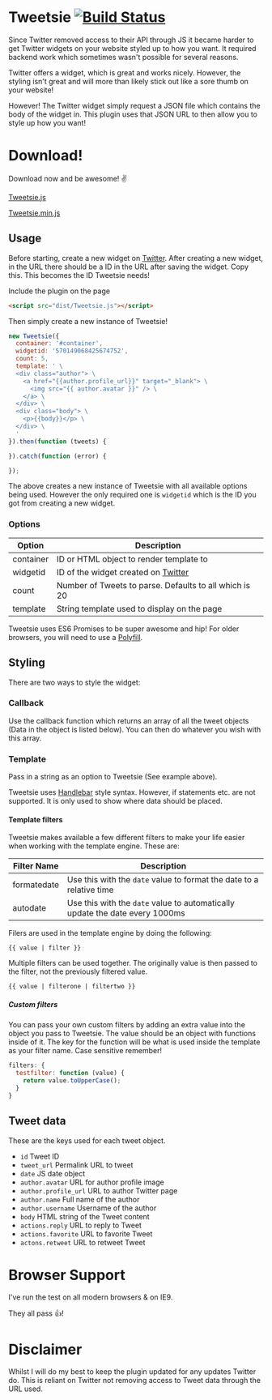 # Tweetsie [![Build Status](https://travis-ci.org/iamphill/Tweetsie.svg?branch=master)](https://travis-ci.org/iamphill/Tweetsie)

Since Twitter removed access to their API through JS it became harder to get Twitter widgets on your website styled up to how you want. It required backend work which sometimes wasn't possible for several reasons.

Twitter offers a widget, which is great and works nicely. However, the styling isn't great and will more than likely stick out like a sore thumb on your website!

However! The Twitter widget simply request a JSON file which contains the body of the widget in. This plugin uses that JSON URL to then allow you to style up how you want!

# Download!

Download now and be awesome! :v:

[Tweetsie.js](dist/Tweetsie.js)

[Tweetsie.min.js](dist/Tweetsie.min.js)

## Usage

Before starting, create a new widget on [Twitter](https://twitter.com/settings/widgets). After creating a new widget, in the URL there should be a ID in the URL after saving the widget. Copy this. This becomes the ID Tweetsie needs!

Include the plugin on the page

```html
<script src="dist/Tweetsie.js"></script>
```

Then simply create a new instance of Tweetsie!

```javascript
new Tweetsie({
  container: '#container',
  widgetid: '570149068425674752',
  count: 5,
  template: ' \
  <div class="author"> \
    <a href="{{author.profile_url}}" target="_blank"> \
      <img src="{{ author.avatar }}" /> \
    </a> \
  </div> \
  <div class="body"> \
    <p>{{body}}</p> \
  </div> \
  '
}).then(function (tweets) {

}).catch(function (error) {

});
```

The above creates a new instance of Tweetsie with all available options being used. However the only required one is `widgetid` which is the ID you got from creating a new widget.

### Options

| Option    | Description  |
|-----------|--------------|
| container | ID or HTML object to render template to |
| widgetid  | ID of the widget created on [Twitter](https://twitter.com/settings/widgets) |
| count     | Number of Tweets to parse. Defaults to all which is 20 |
| template  | String template used to display on the page |

Tweetsie uses ES6 Promises to be super awesome and hip! For older browsers, you will need to use a [Polyfill](https://github.com/jakearchibald/es6-promise).

## Styling

There are two ways to style the widget:

### Callback

Use the callback function which returns an array of all the tweet objects (Data in the object is listed below). You can then do whatever you wish with this array.

### Template

Pass in a string as an option to Tweetsie (See example above).

Tweetsie uses [Handlebar](http://handlebarsjs.com/) style syntax. However, if statements etc. are not supported. It is only used to show where data should be placed.

#### Template filters

Tweetsie makes available a few different filters to make your life easier when working with the template engine. These are:

| Filter Name | Description |
| ------------|-------------|
| formatedate | Use this with the `date` value to format the date to a relative time |
| autodate    | Use this with the `date` value to automatically update the date every 1000ms |

Filers are used in the template engine by doing the following:

```
{{ value | filter }}
```

Multiple filters can be used together. The originally value is then passed to the filter, not the previously filtered value.

```
{{ value | filterone | filtertwo }}
```

##### Custom filters

You can pass your own custom filters by adding an extra value into the object you pass to Tweetsie. The value should be an object with functions inside of it. The key for the function will be what is used inside the template as your filter name. Case sensitive remember!

```javascript
filters: {
  testfilter: function (value) {
    return value.toUpperCase();
  }
}
```

## Tweet data

These are the keys used for each tweet object.

- `id` Tweet ID
- `tweet_url` Permalink URL to tweet
- `date` JS date object
- `author.avatar` URL for author profile image
- `author.profile_url` URL to author Twitter page
- `author.name` Full name of the author
- `author.username` Username of the author
- `body` HTML string of the Tweet content
- `actions.reply` URL to reply to Tweet
- `actions.favorite` URL to favorite Tweet
- `actons.retweet` URL to retweet Tweet

# Browser Support

I've run the test on all modern browsers & on IE9.

They all pass :+1:!

# Disclaimer

Whilst I will do my best to keep the plugin updated for any updates Twitter do. This is reliant on Twitter not removing access to Tweet data through the URL used.
